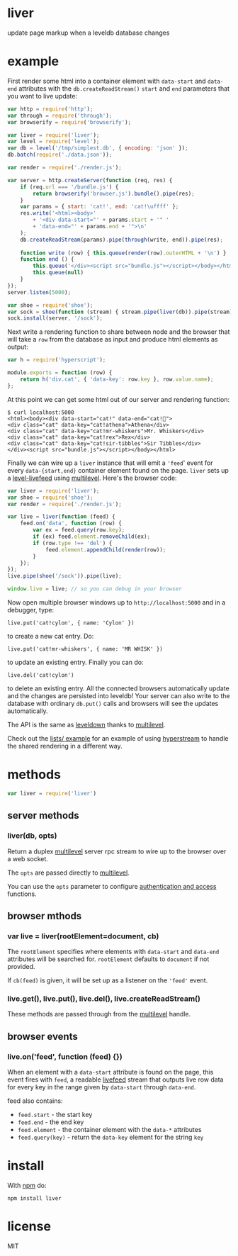 # liver

update page markup when a leveldb database changes

# example

First render some html into a container element with `data-start` and `data-end`
attributes with the `db.createReadStream()` `start` and `end` parameters that
you want to live update:

``` js
var http = require('http');
var through = require('through');
var browserify = require('browserify');

var liver = require('liver');
var level = require('level');
var db = level('/tmp/simplest.db', { encoding: 'json' });
db.batch(require('./data.json'));

var render = require('./render.js');

var server = http.createServer(function (req, res) {
    if (req.url === '/bundle.js') {
        return browserify('browser.js').bundle().pipe(res);
    }
    var params = { start: 'cat!', end: 'cat!\uffff' };
    res.write('<html><body>'
        + '<div data-start="' + params.start + '" '
        + 'data-end="' + params.end + '">\n'
    );
    db.createReadStream(params).pipe(through(write, end)).pipe(res);
    
    function write (row) { this.queue(render(row).outerHTML + '\n') }
    function end () {
        this.queue('</div><script src="bundle.js"></script></body></html>\n');
        this.queue(null)
    }
});
server.listen(5000);

var shoe = require('shoe');
var sock = shoe(function (stream) { stream.pipe(liver(db)).pipe(stream) });
sock.install(server, '/sock');
```

Next write a rendering function to share between node and the browser that will
take a `row` from the database as input and produce html elements as output:

``` js
var h = require('hyperscript');

module.exports = function (row) {
    return h('div.cat', { 'data-key': row.key }, row.value.name);
};
```

At this point we can get some html out of our server and rendering function:

```
$ curl localhost:5000
<html><body><div data-start="cat!" data-end="cat!￿">
<div class="cat" data-key="cat!athena">Athena</div>
<div class="cat" data-key="cat!mr-whiskers">Mr. Whiskers</div>
<div class="cat" data-key="cat!rex">Rex</div>
<div class="cat" data-key="cat!sir-tibbles">Sir Tibbles</div>
</div><script src="bundle.js"></script></body></html>
```

Finally we can wire up a `liver` instance that will emit a `'feed`' event for
every `data-{start,end}` container element found on the page. `liver` sets up a
[level-livefeed](https://npmjs.org/package/level-livefeed) using
[multilevel](https://npmjs.org/package/multilevel). Here's the browser code:

``` js
var liver = require('liver');
var shoe = require('shoe');
var render = require('./render.js');

var live = liver(function (feed) {
    feed.on('data', function (row) {
        var ex = feed.query(row.key);
        if (ex) feed.element.removeChild(ex);
        if (row.type !== 'del') {
            feed.element.appendChild(render(row));
        }
    });
});
live.pipe(shoe('/sock')).pipe(live);

window.live = live; // so you can debug in your browser
```

Now open multiple browser windows up to `http://localhost:5000` and in a
debugger, type:

```
live.put('cat!cylon', { name: 'Cylon' })
```

to create a new cat entry. Do:

```
live.put('cat!mr-whiskers', { name: 'MR WHISK' })
```

to update an existing entry. Finally you can do:

```
live.del('cat!cylon')
```

to delete an existing entry. All the connected browsers automatically update and
the changes are persisted into leveldb! Your server can also write to the
database with ordinary `db.put()` calls and browsers will see the updates
automatically.

The API is the same as
[leveldown](https://npmjs.org/package/leveldown) thanks to
[multilevel](https://npmjs.org/package/multilevel).

Check out the [lists/ example](example/lists) for an example of using
[hyperstream](https://npmjs.org/package/hyperstream) to handle the shared
rendering in a different way.

# methods

``` js
var liver = require('liver')
```

## server methods

### liver(db, opts)

Return a duplex [multilevel](https://npmjs.org/package/multilevel) server rpc
stream to wire up to the browser over a web socket.

The `opts` are passed directly to
[multilevel](https://npmjs.org/package/multilevel).

You can use the `opts` parameter to configure
[authentication and access](https://github.com/juliangruber/multilevel#authentication)
functions.

## browser mthods

### var live = liver(rootElement=document, cb)

The `rootElement` specifies where elements with `data-start` and `data-end`
attributes will be searched for. `rootElement` defaults to `document` if not
provided.

If `cb(feed)` is given, it will be set up as a listener on the `'feed'` event.

### live.get(), live.put(), live.del(), live.createReadStream()

These methods are passed through from the
[multilevel](http://npmjs.org/package/multilevel) handle.

## browser events

### live.on('feed', function (feed) {})

When an element with a `data-start` attribute is found on the page, this event
fires with `feed`, a readable
[livefeed](https://npmjs.org/package/level-livefeed) stream that outputs live
row data for every key in the range given by `data-start` through `data-end`.

feed also contains:

* `feed.start` - the start key
* `feed.end` - the end key
* `feed.element` - the container element with the `data-*` attributes
* `feed.query(key)` - return the `data-key` element for the string `key`

# install

With [npm](https://npmjs.org) do:

```
npm install liver
```

# license

MIT
